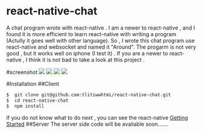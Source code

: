 # react-native-chat
A chat program wrote with react-native .
I am a newer to react-native , and I found it is more efficient to learn react-native with writing a program (Actully it goes well with other language). So , I wrote this chat program use react-native and websocket and named it "Around". The progarm is not very good , but it works well on iphone (I test it) . If you are a newer to react-native , I think it is not bad to take a look at this project .

#screenshot
![](screenshot/634430749167055717.jpg)   ![](screenshot/350105013079504495.jpg)
![](screenshot/350105013079504495.jpg)   ![](screenshot/116587938977380799.jpg)

#Installation
##Client
```bash
$  git clone git@github.com:tlitiwwhtmi/react-native-chat.git
$  cd react-native-chat
$  npm install
```
If you do not know what to do next , you can see the react-native [Getting Started](https://facebook.github.io/react-native/docs/getting-started.html#content)
##Server
The server side code will be avaliable soon.......
